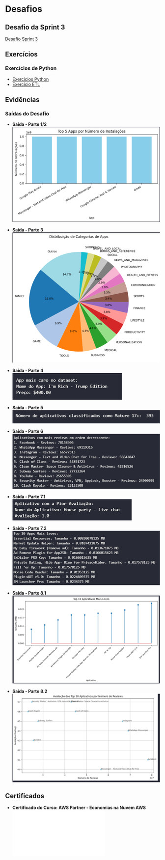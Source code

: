 # Desafios

## Desafio da Sprint 3
[Desafio Sprint 3](/Sprint%203/Desafio/README.md)

## Exercícios

### Exercícios de Python

- [Exercícios Python](/Sprint%203/exercicios/exercicios_python.ipynb)
- [Exercício ETL](/Sprint%203/exercicios/exercicioEtl/README.md)

## Evidências

### Saídas do Desafio

- **Saída - Parte 1/2**  
  ![Evidência 1](evidencias/parte1-2.png)

- **Saída - Parte 3**  
  ![Evidência 2](evidencias/parte3.png)

- **Saída - Parte 4**  
  ![Evidência 3](evidencias/parte4.png)

- **Saída - Parte 5**  
  ![Evidência 4](evidencias/parte5.png)

- **Saída - Parte 6**  
  ![Evidência 5](evidencias/parte6.png)

- **Saída - Parte 7.1**  
  ![Evidência 6](evidencias/parte7.1.png)

- **Saída - Parte 7.2**  
  ![Evidência 7](evidencias/parte7.2.png)

- **Saída - Parte 8.1**  
  ![Evidência 8](evidencias/parte8.1.png)

- **Saída - Parte 8.2**  
  ![Evidência 9](evidencias/parte8.2.png)

## Certificados

- **Certificado do Curso: AWS Partner - Economias na Nuvem AWS**  
  ![Certificado](certificados/AWS%20Course%20Completion%20Certificate.pdf)

